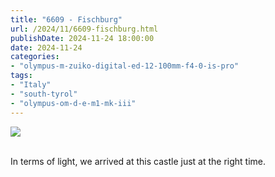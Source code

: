 ```yaml
---
title: "6609 - Fischburg"
url: /2024/11/6609-fischburg.html
publishDate: 2024-11-24 18:00:00
date: 2024-11-24
categories:
- "olympus-m-zuiko-digital-ed-12-100mm-f4-0-is-pro"
tags:
- "Italy"
- "south-tyrol"
- "olympus-om-d-e-m1-mk-iii"
---
```

<div class="container">
<div class="center"><a target="_blank" href="https://d25zfm9zpd7gm5.cloudfront.net/1200x1200/2020/20200908_102643_lr.jpg"><img class="webfeedsFeaturedVisual" src="https://d25zfm9zpd7gm5.cloudfront.net/0600x0600/2020/20200908_102643_lr.jpg" /></a></div>
</div>
<br />

In terms of light, we arrived at this castle just at the
right time.
